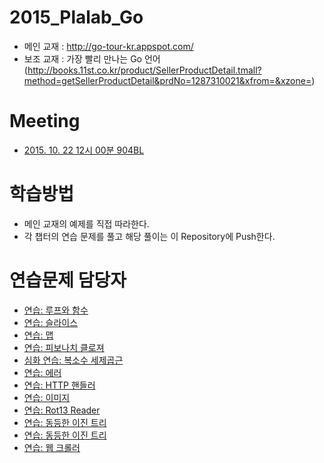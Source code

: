 # 2015_Plalab_Go
* 메인 교재 : http://go-tour-kr.appspot.com/
 * 보조 교재 : 가장 빨리 만나는 Go 언어(http://books.11st.co.kr/product/SellerProductDetail.tmall?method=getSellerProductDetail&prdNo=1287310021&xfrom=&xzone=)


# Meeting
* [2015. 10. 22 12시 00분 904BL](https://github.com/zeropol2/Plalab_Go/blob/master/20151022.md)

# 학습방법
 * 메인 교재의 예제를 직접 따라한다.
 * 각 챕터의 연습 문제를 풀고 해당 풀이는 이 Repository에 Push한다.
 
# 연습문제 담당자
  * [연습: 루프와 함수](http://go-tour-kr.appspot.com/#23)
  * [연습: 슬라이스](http://go-tour-kr.appspot.com/#36)
  * [연습: 맵](http://go-tour-kr.appspot.com/#41)
  * [연습: 피보나치 클로져](http://go-tour-kr.appspot.com/#44)
  * [심화 연습: 복소수 세제곱근](http://go-tour-kr.appspot.com/#48)
  * [연습: 에러](http://go-tour-kr.appspot.com/#56)
  * [연습: HTTP 핸들러](http://go-tour-kr.appspot.com/#58)
  * [연습: 이미지](http://go-tour-kr.appspot.com/#60)
  * [연습: Rot13 Reader](http://go-tour-kr.appspot.com/#61)
  * [연습: 동등한 이진 트리](http://go-tour-kr.appspot.com/#69)
  * [연습: 동등한 이진 트리](http://go-tour-kr.appspot.com/#70)
  * [연습: 웹 크롤러](http://go-tour-kr.appspot.com/#71)

 

 

